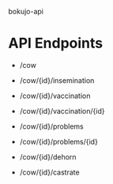bokujo-api
# API Endpoints
* /cow
* /cow/{id}/insemination
* /cow/{id}/vaccination
* /cow/{id}/vaccination/{id}
* /cow/{id}/problems
* /cow/{id}/problems/{id}




* /cow/{id}/dehorn
* /cow/{id}/castrate



